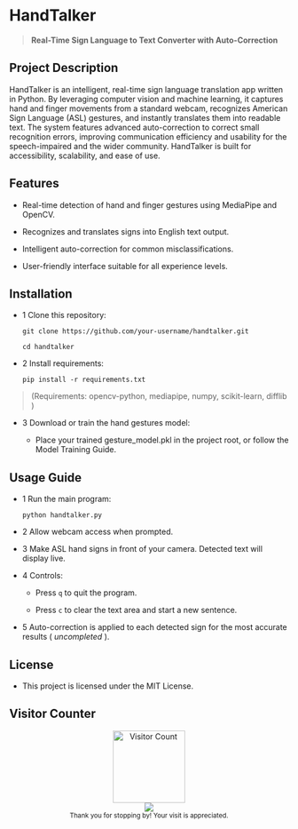 # HandTalker

>  **Real-Time Sign Language to Text Converter with Auto-Correction**

## Project Description
HandTalker is an intelligent, real-time sign language translation app written in Python. By leveraging computer vision and machine learning, it captures hand and finger movements from a standard webcam, recognizes American Sign Language (ASL) gestures, and instantly translates them into readable text. The system features advanced auto-correction to correct small recognition errors, improving communication efficiency and usability for the speech-impaired and the wider community. HandTalker is built for accessibility, scalability, and ease of use.​

## Features
- Real-time detection of hand and finger gestures using MediaPipe and OpenCV.

- Recognizes and translates signs into English text output.

- Intelligent auto-correction for common misclassifications.

- User-friendly interface suitable for all experience levels.

## Installation
- 1 Clone this repository:

      git clone https://github.com/your-username/handtalker.git
  
      cd handtalker
    
- 2 Install requirements:

      pip install -r requirements.txt
  
> (Requirements: opencv-python, mediapipe, numpy, scikit-learn, difflib )


- 3 Download or train the hand gestures model:

   - Place your trained gesture_model.pkl in the project root, or follow the Model Training Guide.

## Usage Guide
- 1 Run the main program:

      python handtalker.py

- 2 Allow webcam access when prompted.

- 3 Make ASL hand signs in front of your camera. Detected text will display live.

- 4 Controls:

  - Press `q` to quit the program.

  - Press `c` to clear the text area and start a new sentence.

- 5 Auto-correction is applied to each detected sign for the most accurate results ( *uncompleted* ).

## License
- This project is licensed under the MIT License.


## Visitor Counter

<p align="center">
  <img src="https://github.com/el-guemra-br.png" alt="Visitor Count" width="130" />
  <br>
  <img src="https://visitor-badge.laobi.icu/badge?page_id=el-guemra-br.HandTalker&" />
  <br>
  <sub>
    Thank you for stopping by! Your visit is appreciated. 
  </sub>
</p>
 
  
